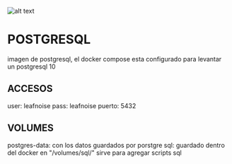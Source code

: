 ![alt text](https://zdnet4.cbsistatic.com/hub/i/r/2018/04/19/092cbf81-acac-4f3a-91a1-5a26abc1721f/resize/370xauto/ce84e38cb1c1a7c5a2c9e4c337e108ba/postgresql-logo.png)

# POSTGRESQL

imagen de postgresql, el docker compose esta configurado para levantar un postgresql 10


## ACCESOS

user: leafnoise
pass: leafnoise
puerto: 5432


## VOLUMES

postgres-data: con los datos guardados por porstgre
sql: guardado dentro del docker en "/volumes/sql/" sirve para agregar scripts sql
